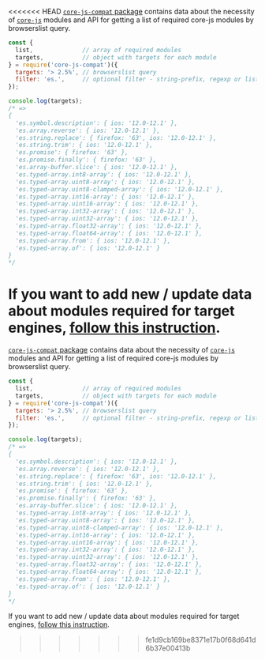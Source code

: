 <<<<<<< HEAD
[`core-js-compat` package](https://github.com/zloirock/core-js/packages/core-js-compat) contains data about the necessity of [`core-js`](https://github.com/zloirock/core-js) modules and API for getting a list of required core-js modules by browserslist query.

```js
const {
  list,              // array of required modules
  targets,           // object with targets for each module
} = require('core-js-compat')({
  targets: '> 2.5%', // browserslist query
  filter: 'es.',     // optional filter - string-prefix, regexp or list of modules
});

console.log(targets);
/* =>
{
  'es.symbol.description': { ios: '12.0-12.1' },
  'es.array.reverse': { ios: '12.0-12.1' },
  'es.string.replace': { firefox: '63', ios: '12.0-12.1' },
  'es.string.trim': { ios: '12.0-12.1' },
  'es.promise': { firefox: '63' },
  'es.promise.finally': { firefox: '63' },
  'es.array-buffer.slice': { ios: '12.0-12.1' },
  'es.typed-array.int8-array': { ios: '12.0-12.1' },
  'es.typed-array.uint8-array': { ios: '12.0-12.1' },
  'es.typed-array.uint8-clamped-array': { ios: '12.0-12.1' },
  'es.typed-array.int16-array': { ios: '12.0-12.1' },
  'es.typed-array.uint16-array': { ios: '12.0-12.1' },
  'es.typed-array.int32-array': { ios: '12.0-12.1' },
  'es.typed-array.uint32-array': { ios: '12.0-12.1' },
  'es.typed-array.float32-array': { ios: '12.0-12.1' },
  'es.typed-array.float64-array': { ios: '12.0-12.1' },
  'es.typed-array.from': { ios: '12.0-12.1' },
  'es.typed-array.of': { ios: '12.0-12.1' }
}
*/
```

If you want to add new / update data about modules required for target engines, [follow this instruction](https://github.com/zloirock/core-js/blob/master/CONTRIBUTING.md#updating-core-js-compat-data).
=======
[`core-js-compat` package](https://github.com/zloirock/core-js/packages/core-js-compat) contains data about the necessity of [`core-js`](https://github.com/zloirock/core-js) modules and API for getting a list of required core-js modules by browserslist query.

```js
const {
  list,              // array of required modules
  targets,           // object with targets for each module
} = require('core-js-compat')({
  targets: '> 2.5%', // browserslist query
  filter: 'es.',     // optional filter - string-prefix, regexp or list of modules
});

console.log(targets);
/* =>
{
  'es.symbol.description': { ios: '12.0-12.1' },
  'es.array.reverse': { ios: '12.0-12.1' },
  'es.string.replace': { firefox: '63', ios: '12.0-12.1' },
  'es.string.trim': { ios: '12.0-12.1' },
  'es.promise': { firefox: '63' },
  'es.promise.finally': { firefox: '63' },
  'es.array-buffer.slice': { ios: '12.0-12.1' },
  'es.typed-array.int8-array': { ios: '12.0-12.1' },
  'es.typed-array.uint8-array': { ios: '12.0-12.1' },
  'es.typed-array.uint8-clamped-array': { ios: '12.0-12.1' },
  'es.typed-array.int16-array': { ios: '12.0-12.1' },
  'es.typed-array.uint16-array': { ios: '12.0-12.1' },
  'es.typed-array.int32-array': { ios: '12.0-12.1' },
  'es.typed-array.uint32-array': { ios: '12.0-12.1' },
  'es.typed-array.float32-array': { ios: '12.0-12.1' },
  'es.typed-array.float64-array': { ios: '12.0-12.1' },
  'es.typed-array.from': { ios: '12.0-12.1' },
  'es.typed-array.of': { ios: '12.0-12.1' }
}
*/
```

If you want to add new / update data about modules required for target engines, [follow this instruction](https://github.com/zloirock/core-js/blob/master/CONTRIBUTING.md#updating-core-js-compat-data).
>>>>>>> fe1d9cb169be8371e17b0f68d641d6b37e00413b
